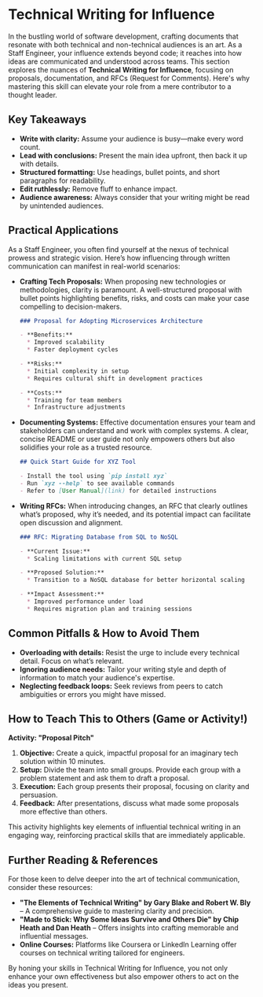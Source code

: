 # Technical Writing for Influence

In the bustling world of software development, crafting documents that resonate with both technical and non-technical audiences is an art. As a Staff Engineer, your influence extends beyond code; it reaches into how ideas are communicated and understood across teams. This section explores the nuances of **Technical Writing for Influence**, focusing on proposals, documentation, and RFCs (Request for Comments). Here's why mastering this skill can elevate your role from a mere contributor to a thought leader.

## Key Takeaways

- **Write with clarity:** Assume your audience is busy—make every word count.
- **Lead with conclusions:** Present the main idea upfront, then back it up with details.
- **Structured formatting:** Use headings, bullet points, and short paragraphs for readability.
- **Edit ruthlessly:** Remove fluff to enhance impact.
- **Audience awareness:** Always consider that your writing might be read by unintended audiences.

## Practical Applications

As a Staff Engineer, you often find yourself at the nexus of technical prowess and strategic vision. Here’s how influencing through written communication can manifest in real-world scenarios:

- **Crafting Tech Proposals:** When proposing new technologies or methodologies, clarity is paramount. A well-structured proposal with bullet points highlighting benefits, risks, and costs can make your case compelling to decision-makers.
  
  ```markdown
  ### Proposal for Adopting Microservices Architecture

  - **Benefits:**
    * Improved scalability
    * Faster deployment cycles

  - **Risks:**
    * Initial complexity in setup
    * Requires cultural shift in development practices
  
  - **Costs:**
    * Training for team members
    * Infrastructure adjustments
  ```

- **Documenting Systems:** Effective documentation ensures your team and stakeholders can understand and work with complex systems. A clear, concise README or user guide not only empowers others but also solidifies your role as a trusted resource.

  ```markdown
  ## Quick Start Guide for XYZ Tool

  - Install the tool using `pip install xyz`
  - Run `xyz --help` to see available commands
  - Refer to [User Manual](link) for detailed instructions
  ```

- **Writing RFCs:** When introducing changes, an RFC that clearly outlines what’s proposed, why it’s needed, and its potential impact can facilitate open discussion and alignment.

  ```markdown
  ### RFC: Migrating Database from SQL to NoSQL

  - **Current Issue:**
    * Scaling limitations with current SQL setup
  
  - **Proposed Solution:**
    * Transition to a NoSQL database for better horizontal scaling
  
  - **Impact Assessment:**
    * Improved performance under load
    * Requires migration plan and training sessions
  ```

## Common Pitfalls & How to Avoid Them

- **Overloading with details:** Resist the urge to include every technical detail. Focus on what’s relevant.
- **Ignoring audience needs:** Tailor your writing style and depth of information to match your audience's expertise.
- **Neglecting feedback loops:** Seek reviews from peers to catch ambiguities or errors you might have missed.

## How to Teach This to Others (Game or Activity!)

**Activity: "Proposal Pitch"**

1. **Objective:** Create a quick, impactful proposal for an imaginary tech solution within 10 minutes.
2. **Setup:** Divide the team into small groups. Provide each group with a problem statement and ask them to draft a proposal.
3. **Execution:** Each group presents their proposal, focusing on clarity and persuasion.
4. **Feedback:** After presentations, discuss what made some proposals more effective than others.

This activity highlights key elements of influential technical writing in an engaging way, reinforcing practical skills that are immediately applicable.

## Further Reading & References

For those keen to delve deeper into the art of technical communication, consider these resources:

- **"The Elements of Technical Writing" by Gary Blake and Robert W. Bly** – A comprehensive guide to mastering clarity and precision.
- **"Made to Stick: Why Some Ideas Survive and Others Die" by Chip Heath and Dan Heath** – Offers insights into crafting memorable and influential messages.
- **Online Courses:** Platforms like Coursera or LinkedIn Learning offer courses on technical writing tailored for engineers.

By honing your skills in Technical Writing for Influence, you not only enhance your own effectiveness but also empower others to act on the ideas you present.